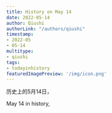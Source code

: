 ```yaml
---
title: History on May 14
date: 2022-05-14
author: Qiushi 
authorLink: "/authors/qiushi"
timestamp: 
- 2022-05
- 05-14
multitype: 
- qiushi
tags: 
- todayinhistory
featuredImagePreview: '/img/icon.png'
---
```









历史上的5月14日，

May 14 in history, 

<!--more-->

